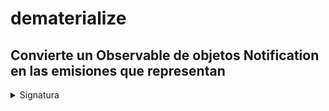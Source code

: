 # dematerialize

<h2 class="subtitle"> Convierte un Observable de objetos Notification en las emisiones que representan
</h2>

<details>
<summary>Signatura</summary>

### Firma

`dematerialize<T>(): OperatorFunction<Notification<T>, T>`

### Parámetros

No recibe ningún parámetro.

### Retorna

`OperatorFunction<Notification<T>, T>`: Un Observable que emite elementos y notificaciones embebidos en objetos `Notification` emitidos por el Observable fuente.

## Description

Transforma los objetos `Notification` en emisiones `next`, `error` y `complete`. Es el operador opuesto a `materialize`.

<img src="assets/images/marble-diagrams/utility/dematerialize.png" alt="Diagrama de canicas del operador dematerialize">

`dematerialize` opera un Observable que únicamente emite objetos `Notification` como emisiones `next`, y no emite ningún error. Tal Observable es el resultado de una operación con `materialize`. Esas notificaciones se transforman mediante los metadatos que contienen, y se emiten como notificaciones `next`, `error` y `complete` en el Observable salida.

Se utiliza junto al operador `materialize`.

## Ejemplos

**Convierte las Notificaciones en emisiones con el mismo valor y tipo (error, next o complete)**

<a target="_blank" href="https://stackblitz.com/edit/rxjs-dematerialize-1?file=index.ts">StackBlitz</a>

```javascript
import { dematerialize } from "rxjs/operators";
import { of, Notification } from "rxjs";

const notification$ = of(
  Notification.createNext("RxJS mola"),
  Notification.createError(new Error("¡Oh no!"))
);

// Emitirá objetos Notification
notification$.subscribe(console.log);
/* Salida: 
Notification { kind: 'N', value: 'RxJS is cool', error: undefined, ... }, 
Notification { kind: 'E', value: undefined, error: {...}, ...}
*/

// Al usar dematerialize, emitirá el valor de la notificación
notification$.pipe(dematerialize()).subscribe(console.log, console.error);
// Salida: RxJS is cool, (error) Oh noez!
```

### Ejemplo de la documentación oficial

**Convierte un Observable de Notificaciones en un Observable de valores**

```javascript
import { of, Notification } from "rxjs";
import { dematerialize } from "rxjs/operators";

const notifA = new Notification("N", "A");
const notifB = new Notification("N", "B");
const notifE = new Notification(
  "E",
  undefined,
  new TypeError("x.toUpperCase is not a function")
);
const materialized = of(notifA, notifB, notifE);
const upperCase = materialized.pipe(dematerialize());
upperCase.subscribe(
  (x) => console.log(x),
  (e) => console.error(e)
);

// Salida:
// A
// B
// TypeError: x.toUpperCase is not a function
```

<div class="additional-section">

## Recursos adicionales

<a target="_blank" href="https://github.com/ReactiveX/rxjs/blob/master/src/internal/operators/dematerialize.ts">
<svg>
  <use xlink:href="/assets/icons/source.svg#source-code"></use>
</svg>
</a>
</div>

- <a target="_blank" href="https://rxjs.dev/api/operators/dematerialize">Documentación oficial en inglés</a>
